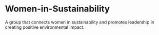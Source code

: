 # Women-in-Sustainability
A group that connects women in sustainability and promotes leadership in creating positive environmental impact.
